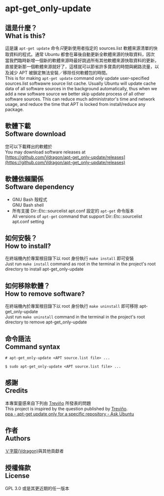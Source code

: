 # apt-get_only-update
## 這是什麼？<br />What is this?
這是讓 `apt-get update` 命令*只*更新使用者指定的 sources.list 軟體來源清單的快取資料的程式。通常 Ubuntu 都會在幕後自動更新全軟體來源的快取資料，因次當我們臨時新增一個新的軟體來源時最好跳過所有其他軟體來源快取資料的更新，直接更新那一個軟體來源就好了，這樣就可以節省許多寶貴的時間與網路流量，以及減少 APT 被鎖定無法安裝／移除任何軟體包的時間。  
This is for making `apt-get update` command *only* update user-specified sources.list softwawre source list cache.  Usually Ubuntu will update cache data of all software sources in the background automatically, thus when we add a new software source we better skip update process of all other software sources.  This can reduce much administrator's time and network usage, and reduce the time that APT is locked from install/reduce any package.

## 軟體下載<br />Software download
您可以下載釋出的軟體於  
You may download software releases at  
[https://github.com/Vdragon/apt-get_only-update/releases](https://github.com/Vdragon/apt-get_only-update/releases)

## 軟體依賴關係<br />Software dependency
* GNU Bash 殼程式  
  GNU Bash shell
* 所有支援 Dir::Etc::sourcelist apt.conf 設定的 `apt-get` 命令版本  
  All versions of `apt-get` command that support Dir::Etc::sourcelist apt.conf setting

## 如何安裝？<br />How to install?
在終端機內於專案根目錄下以 root 身份執行 `make install` 即可安裝  
Just run `make install` command as root in the terminal in the project's root directory to install apt-get_only-update

## 如何移除軟體？<br />How to remove software?
在終端機內於專案根目錄下以 root 身份執行 `make uninstall` 即可移除 apt-get_only-update  
Just run `make uninstall` command in the terminal in the project's root directory to remove apt-get_only-update

## 命令語法<br />Command syntax
`# apt-get_only-update <APT source.list file> ...`

`$ sudo apt-get_only-update <APT source.list file> ...`

## 感謝<br />Credits
本專案靈感來自下列由 [Treviño](http://askubuntu.com/users/7788/trevino) 所發表的問題  
This project is inspired by the question published by [Treviño](http://askubuntu.com/users/7788/trevino).  
[ppa - apt-get update only for a specific repository - Ask Ubuntu](http://askubuntu.com/questions/65245/apt-get-update-only-for-a-specific-repository)

## 作者<br />Authors
[Ｖ字龍(Vdragon)](mailto:pika1021@gmail.com)與其他貢獻者

## 授權條款<br />License
GPL 3.0 或是其更近期的任一版本